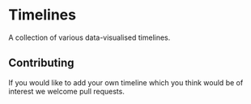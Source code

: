 # Timelines

A collection of various data-visualised timelines.

## Contributing

If you would like to add your own timeline which you think would be of interest we welcome pull requests.
